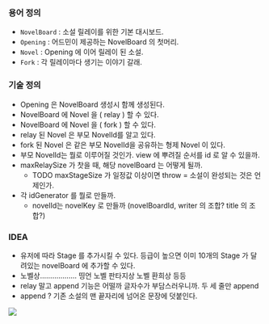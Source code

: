### 용어 정의
- `NovelBoard` : 소설 릴레이를 위한 기본 대시보드.
- `Opening` : 어드민이 제공하는 NovelBoard 의 첫머리. 
- `Novel` : Opening 에 이어 릴레이 된 소설.
- `Fork` : 각 릴레이마다 생기는 이야기 갈래.


### 기술 정의
- Opening 은 NovelBoard 생성시 함께 생성된다.
- NovelBoard 에 Novel 을 ( relay ) 할 수 있다.
- NovelBoard 에 Novel 을 ( fork ) 할 수 있다.
- relay 된 Novel 은 부모 NovelId를 알고 있다.
- fork 된 Novel 은 같은 부모 NovelId을 공유하는 형제 Novel 이 있다.
- 부모 NovelId는 뭘로 이루어질 것인가. view 에 뿌려질 순서를 id 로 알 수 있을까.
- maxRelaySize 가 찻을 때, 해당 novelBoard 는 어떻게 될까. 
  - TODO maxStageSize 가 일정값 이상이면 throw = 소설이 완성되는 것은 언제인가.
- 각 idGenerator 를 뭘로 만들까.
  - novelId는 novelKey 로 만들까 (novelBoardId, writer 의 조합? title 의 조합?)
  

### IDEA 
* 유저에 따라 Stage 를 추가시킬 수 있다. 등급이 높으면 이미 10개의 Stage 가 달려있는 novelBoard 에 추가할 수 있다.   
* 노벨상.................. 띵언 노벨 판타지상 노벨 환희상 등등
* relay 말고 append 기능은 어떨까 글자수가 부담스러우니까. 두 세 줄만 append
* append ?  기존 소설의 맨 끝자리에 넘어온 문장에 덧붙인다. 


![](../../../../../../Desktop/2022-11-24_19-14-31ddddd.jpeg)
